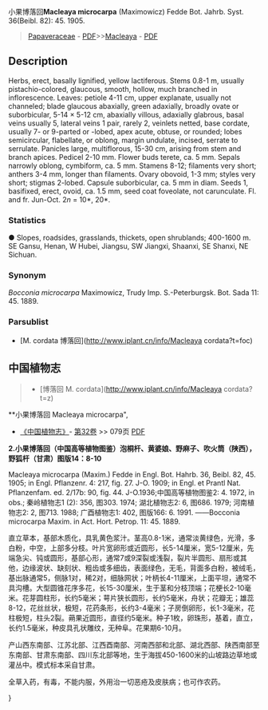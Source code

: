 小果博落回**Macleaya microcarpa** (Maximowicz) Fedde Bot. Jahrb. Syst. 36(Beibl. 82): 45. 1905.

> [Papaveraceae](http://www.iplant.cn/info/Papaveraceae?t=foc) - [PDF](http://www.iplant.cn/foc/pdf/Papaveraceae.pdf)>>[Macleaya](http://www.iplant.cn/info/Macleaya?t=foc) - [PDF](http://www.iplant.cn/foc/pdf/Macleaya.pdf)

## Description

Herbs, erect, basally lignified, yellow lactiferous. Stems 0.8-1 m, usually pistachio-colored, glaucous, smooth, hollow, much branched in inflorescence. Leaves: petiole 4-11 cm, upper explanate, usually not channeled; blade glaucous abaxially, green adaxially, broadly ovate or suborbicular, 5-14 × 5-12 cm, abaxially villous, adaxially glabrous, basal veins usually 5, lateral veins 1 pair, rarely 2, veinlets netted, base cordate, usually 7- or 9-parted or -lobed, apex acute, obtuse, or rounded; lobes semicircular, flabellate, or oblong, margin undulate, incised, serrate to serrulate. Panicles large, multiflorous, 15-30 cm, arising from stem and branch apices. Pedicel 2-10 mm. Flower buds terete, ca. 5 mm. Sepals narrowly oblong, cymbiform, ca. 5 mm. Stamens 8-12; filaments very short; anthers 3-4 mm, longer than filaments. Ovary obovoid, 1-3 mm; styles very short; stigmas 2-lobed. Capsule suborbicular, ca. 5 mm in diam. Seeds 1, basifixed, erect, ovoid, ca. 1.5 mm, seed coat foveolate, not carunculate. Fl. and fr. Jun-Oct. 2*n* = 10*, 20*.

### Statistics
● Slopes, roadsides, grasslands, thickets, open shrublands; 400-1600 m. SE Gansu, Henan, W Hubei, Jiangsu, SW Jiangxi, Shaanxi, SE Shanxi, NE Sichuan.

### Synonym
*Bocconia microcarpa* Maximowicz, Trudy Imp. S.-Peterburgsk. Bot. Sada 11: 45. 1889.

### Parsublist

* [M.  cordata  博落回](http://www.iplant.cn/info/Macleaya cordata?t=foc)

## 中国植物志

> * [博落回  M.  cordata](http://www.iplant.cn/info/Macleaya cordata?t=z)

**小果博落回 Macleaya microcarpa",

* [《中国植物志》](http://www.iplant.cn/frps)- [第32卷](http://www.iplant.cn/frps/vol/32) >> 079页 [PDF](http://www.iplant.cn/frps/pdf/32/079.pdf)

**2.小果博落回（中国高等植物图鉴）泡桐杆、黄婆娘、野麻子、吹火筒（陕西），野狐杆（甘肃）图版14：8-10**

Macleaya microcarpa (Maxim.) Fedde in Engl. Bot. Hahrb. 36, Beibl. 82, 45. 1905; in Engl. Pflanzenr. 4: 217, fig. 27. J-O. 1909; in Engl. et Prantl Nat. Pflanzenfam. ed. 2/17b: 90, fig. 44. J-O.1936;中国高等植物图鉴2: 4. 1972, in obs.; 秦岭植物志1 (2): 356, 图303. 1974; 湖北植物志2: 6, 图686. 1979; 河南植物志2: 2, 图713. 1988; 广酉植物志1: 402, 图版166: 6. 1991. ——Bocconia microcarpa Maxim. in Act. Hort. Petrop. 11: 45. 1889.

直立草本，基部木质化，具乳黄色浆汁。茎高0.8-1米，通常淡黄绿色，光滑，多白粉，中空，上部多分枝。叶片宽卵形或近圆形，长5-14厘米，宽5-12厘米，先端急尖、钝或圆形，基部心形，通常7或9深裂或浅裂，裂片半圆形、扇形或其他，边缘波状、缺刻状、粗齿或多细齿，表面绿色，无毛，背面多白粉，被绒毛，基出脉通常5，侧脉1对，稀2对，细脉网状；叶柄长4-11厘米，上面平坦，通常不具沟槽。大型圆锥花序多花，长15-30厘米，生于茎和分枝顶端；花梗长2-10毫米。花芽圆柱形，长约5毫米；萼片狭长圆形，长约5毫米，舟状；花瓣无；雄蕊8-12，花丝丝状，极短，花药条形，长约3-4毫米；子房倒卵形，长1-3毫米，花柱极短，柱头2裂。蒴果近圆形，直径约5毫米。种子1枚，卵珠形，基着，直立，长约1.5毫米，种皮具孔状雕纹，无种阜。花果期6-10月。

产山西东南部、江苏北部、江西酉南部、河南西部和北部、湖北西部、陕西南部至东南部、甘肃东南部、四川东北部等地，生于海拔450-1600米的山坡路边草地或灌丛中。模式标本采自甘肃。

全草入药，有毒，不能内服，外用治一切恶疮及皮肤病；也可作农药。

}